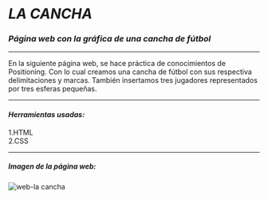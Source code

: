 # ***LA CANCHA***
### ***Página web con la gráfica de una cancha de fútbol***

---

En la siguiente página web, se hace práctica de conocimientos de Positioning. Con lo cual creamos una cancha de fútbol con sus respectiva delimitaciones y marcas. También insertamos tres jugadores representados por tres esferas pequeñas.

 ***

 #### *Herramientas usadas:*  
 1.HTML  
 2.CSS  

 ---

 ##### **Imagen de la página web:**  
 ![web-la cancha](https://fotos.subefotos.com/c23095af749c535008b994bc37c14ebfo.jpg)
